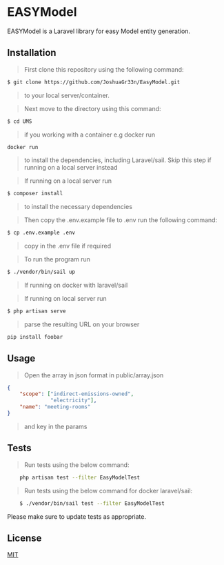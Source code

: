 # EASYModel

EASYModel is a Laravel library for easy Model entity generation.

## Installation

>First clone this repository using the following command:
```bash
$ git clone https://github.com/JoshuaGr33n/EasyModel.git
```
>to your local server/container.

>Next move to the directory using this command:
```bash 
$ cd UMS
```
>if you working with a container e.g docker run

```bash
docker run
```
> to install the dependencies, including Laravel/sail. Skip this step if running on a local server instead

>If running on a local server run
 ```bash
 $ composer install
```
>to install the necessary dependencies

>Then copy the .env.example file to .env run the following command:
```bash 
$ cp .env.example .env
```
>copy in the .env file if required

>To run the program run
```bash
$ ./vendor/bin/sail up
```
>If running on docker with laravel/sail

>If running on local server run
```bash
$ php artisan serve
```
>parse the resulting URL on your browser

```bash
pip install foobar
```

## Usage

> Open the array in json format in public/array.json
```json
{
    "scope": ["indirect-emissions-owned", 
              "electricity"],
    "name": "meeting-rooms"
}

```
> and key in the params

## Tests
> Run tests using the below command:
```bash
    php artisan test --filter EasyModelTest

```
> Run tests using the below command for docker laravel/sail:
```bash
    $ ./vendor/bin/sail test --filter EasyModelTest

```

Please make sure to update tests as appropriate.

## License

[MIT](https://choosealicense.com/licenses/mit/)
